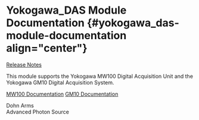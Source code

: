 Yokogawa\_DAS Module Documentation {#yokogawa_das-module-documentation align="center"}
==================================

[Release Notes](YokogawaDASReleaseNotes.html)

This module supports the Yokogawa MW100 Digital Acquisition Unit and the
Yokogawa GM10 Digital Acquisition System.

[MW100 Documentation](MW100Doc.html) [GM10 Documentation](GM10Doc.html)

Dohn Arms\
Advanced Photon Source
